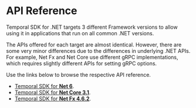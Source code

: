 # API Reference

Temporal SDK for .NET targets 3 different Framework versions to allow using it in applications that run on all common .NET versions.

The APIs offered for each target are almost identical.
However, there are some very minor differences due to the differences in underlying .NET APIs.
For example, Net Fx and Net Core use different gRPC implementations, which requires slightly different APIs for setting gRPC options.

Use the links below to browse the respective API reference.

* [Temporal SDK for **Net 6**](net6.0/).
* [Temporal SDK for **Net Core 3.1**](netcoreapp3.1/).
* [Temporal SDK for **Net Fx 4.6.2**](net462/).
